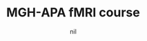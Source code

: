 ---
title: "MGH-APA fMRI course"
project_id: 
date: nil
conference_id: ""
presenters:
   - peter_bandettini
summary: "<p>MGH-APA fMRI course, MGH-NMR Center, Charlestown, MA [document1] [document2]</p>"
file: /assets/presentations/T118.ppt
filename: T118.ppt
layout: presentation
---